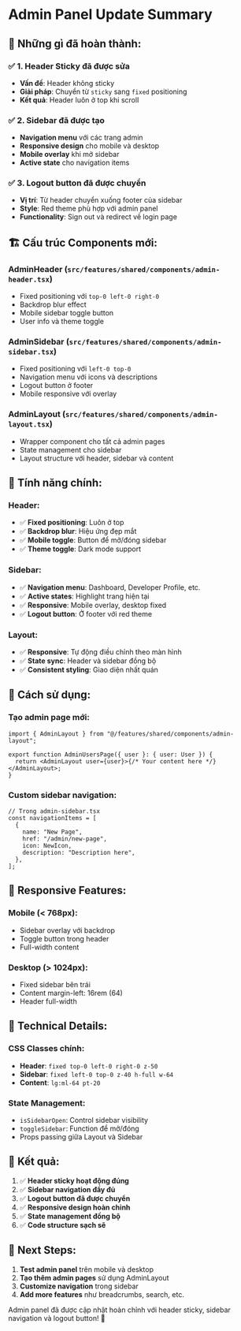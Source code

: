 # Admin Panel Update Summary

## 🎯 **Những gì đã hoàn thành:**

### ✅ **1. Header Sticky đã được sửa**

- **Vấn đề**: Header không sticky
- **Giải pháp**: Chuyển từ `sticky` sang `fixed` positioning
- **Kết quả**: Header luôn ở top khi scroll

### ✅ **2. Sidebar đã được tạo**

- **Navigation menu** với các trang admin
- **Responsive design** cho mobile và desktop
- **Mobile overlay** khi mở sidebar
- **Active state** cho navigation items

### ✅ **3. Logout button đã được chuyển**

- **Vị trí**: Từ header chuyển xuống footer của sidebar
- **Style**: Red theme phù hợp với admin panel
- **Functionality**: Sign out và redirect về login page

## 🏗️ **Cấu trúc Components mới:**

### **AdminHeader** (`src/features/shared/components/admin-header.tsx`)

- Fixed positioning với `top-0 left-0 right-0`
- Backdrop blur effect
- Mobile sidebar toggle button
- User info và theme toggle

### **AdminSidebar** (`src/features/shared/components/admin-sidebar.tsx`)

- Fixed positioning với `left-0 top-0`
- Navigation menu với icons và descriptions
- Logout button ở footer
- Mobile responsive với overlay

### **AdminLayout** (`src/features/shared/components/admin-layout.tsx`)

- Wrapper component cho tất cả admin pages
- State management cho sidebar
- Layout structure với header, sidebar và content

## 🎨 **Tính năng chính:**

### **Header:**

- ✅ **Fixed positioning**: Luôn ở top
- ✅ **Backdrop blur**: Hiệu ứng đẹp mắt
- ✅ **Mobile toggle**: Button để mở/đóng sidebar
- ✅ **Theme toggle**: Dark mode support

### **Sidebar:**

- ✅ **Navigation menu**: Dashboard, Developer Profile, etc.
- ✅ **Active states**: Highlight trang hiện tại
- ✅ **Responsive**: Mobile overlay, desktop fixed
- ✅ **Logout button**: Ở footer với red theme

### **Layout:**

- ✅ **Responsive**: Tự động điều chỉnh theo màn hình
- ✅ **State sync**: Header và sidebar đồng bộ
- ✅ **Consistent styling**: Giao diện nhất quán

## 🚀 **Cách sử dụng:**

### **Tạo admin page mới:**

```tsx
import { AdminLayout } from "@/features/shared/components/admin-layout";

export function AdminUsersPage({ user }: { user: User }) {
  return <AdminLayout user={user}>{/* Your content here */}</AdminLayout>;
}
```

### **Custom sidebar navigation:**

```tsx
// Trong admin-sidebar.tsx
const navigationItems = [
  {
    name: "New Page",
    href: "/admin/new-page",
    icon: NewIcon,
    description: "Description here",
  },
];
```

## 📱 **Responsive Features:**

### **Mobile (< 768px):**

- Sidebar overlay với backdrop
- Toggle button trong header
- Full-width content

### **Desktop (> 1024px):**

- Fixed sidebar bên trái
- Content margin-left: 16rem (64)
- Header full-width

## 🔧 **Technical Details:**

### **CSS Classes chính:**

- **Header**: `fixed top-0 left-0 right-0 z-50`
- **Sidebar**: `fixed left-0 top-0 z-40 h-full w-64`
- **Content**: `lg:ml-64 pt-20`

### **State Management:**

- `isSidebarOpen`: Control sidebar visibility
- `toggleSidebar`: Function để mở/đóng
- Props passing giữa Layout và Sidebar

## 🎯 **Kết quả:**

1. ✅ **Header sticky hoạt động đúng**
2. ✅ **Sidebar navigation đầy đủ**
3. ✅ **Logout button đã được chuyển**
4. ✅ **Responsive design hoàn chỉnh**
5. ✅ **State management đồng bộ**
6. ✅ **Code structure sạch sẽ**

## 🚀 **Next Steps:**

1. **Test admin panel** trên mobile và desktop
2. **Tạo thêm admin pages** sử dụng AdminLayout
3. **Customize navigation** trong sidebar
4. **Add more features** như breadcrumbs, search, etc.

Admin panel đã được cập nhật hoàn chỉnh với header sticky, sidebar navigation và logout button! 🎉
